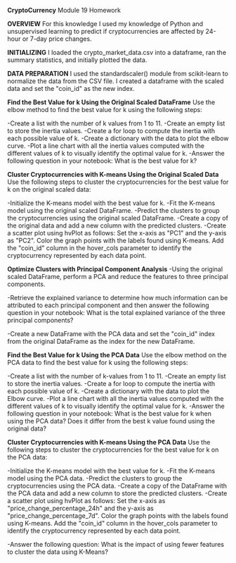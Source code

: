 **CryptoCurrency**
Module 19 Homework

**OVERVIEW**
For this knowledge I used my knowledge of Python and unsupervised learning to predict if
cryptocurrencies are affected by 24-hour or 7-day price changes.

**INITIALIZING**
    I loaded the crypto_market_data.csv into a dataframe, ran the summary statistics, and
initially plotted the data.

**DATA PREPARATION**
    I used the standardscaler() module from scikit-learn to normalize the data from the CSV file.
I created a dataframe with the scaled data and set the "coin_id" as the new index.

**Find the Best Value for k Using the Original Scaled DataFrame**
Use the elbow method to find the best value for k using the following steps:

-Create a list with the number of k values from 1 to 11.
-Create an empty list to store the inertia values.
-Create a for loop to compute the inertia with each possible value of k.
-Create a dictionary with the data to plot the elbow curve.
-Plot a line chart with all the inertia values computed with the different values of k to
 visually identify the optimal value for k.
-Answer the following question in your notebook: What is the best value for k?

**Cluster Cryptocurrencies with K-means Using the Original Scaled Data**
Use the following steps to cluster the cryptocurrencies for the best value for k on the original scaled data:

-Initialize the K-means model with the best value for k.
-Fit the K-means model using the original scaled DataFrame.
-Predict the clusters to group the cryptocurrencies using the original scaled DataFrame.
-Create a copy of the original data and add a new column with the predicted clusters.
-Create a scatter plot using hvPlot as follows:
    Set the x-axis as "PC1" and the y-axis as "PC2".
    Color the graph points with the labels found using K-means.
    Add the "coin_id" column in the hover_cols parameter to identify the cryptocurrency represented by each data point.

**Optimize Clusters with Principal Component Analysis**
-Using the original scaled DataFrame, perform a PCA and reduce the features to three principal components.

-Retrieve the explained variance to determine how much information can be attributed to each principal component and then answer the following question in your notebook:
    What is the total explained variance of the three principal components?
        
-Create a new DataFrame with the PCA data and set the "coin_id" index from the original DataFrame
    as the index for the new DataFrame.
    
**Find the Best Value for k Using the PCA Data**
Use the elbow method on the PCA data to find the best value for k using the following steps:

-Create a list with the number of k-values from 1 to 11.
-Create an empty list to store the inertia values.
-Create a for loop to compute the inertia with each possible value of k.
-Create a dictionary with the data to plot the Elbow curve.
-Plot a line chart with all the inertia values computed with the different values of k to
 visually identify the optimal value for k.
-Answer the following question in your notebook:
What is the best value for k when using the PCA data?
Does it differ from the best k value found using the original data?

**Cluster Cryptocurrencies with K-means Using the PCA Data**
Use the following steps to cluster the cryptocurrencies for the best value for k on the PCA data:

-Initialize the K-means model with the best value for k.
-Fit the K-means model using the PCA data.
-Predict the clusters to group the cryptocurrencies using the PCA data.
-Create a copy of the DataFrame with the PCA data and add a new column to store the predicted clusters.
-Create a scatter plot using hvPlot as follows:
 Set the x-axis as "price_change_percentage_24h" and the y-axis as "price_change_percentage_7d".
 Color the graph points with the labels found using K-means.
 Add the "coin_id" column in the hover_cols parameter to identify the cryptocurrency represented
 by each data point.
 
-Answer the following question:
What is the impact of using fewer features to cluster the data using K-Means?


